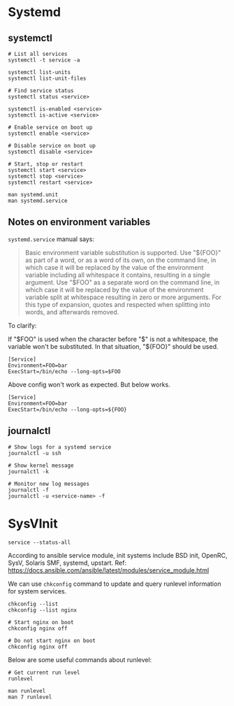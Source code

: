 # Systemd

## systemctl

```
# List all services
systemctl -t service -a

systemctl list-units
systemctl list-unit-files

# Find service status
systemctl status <service>

systemctl is-enabled <service>
systemctl is-active <service>

# Enable service on boot up
systemctl enable <service>

# Disable service on boot up
systemctl disable <service>

# Start, stop or restart
systemctl start <service>
systemctl stop <service>
systemctl restart <service>

man systemd.unit
man systemd.service
```

## Notes on environment variables

`systemd.service` manual says:

> Basic environment variable substitution is supported. Use "${FOO}" as part of a word, or as a word of its own, on the command line, in which case it will be replaced by the value of the
> environment variable including all whitespace it contains, resulting in a single argument. Use "$FOO" as a separate word on the command line, in which case it will be replaced by the value of the
> environment variable split at whitespace resulting in zero or more arguments. For this type of expansion, quotes and respected when splitting into words, and afterwards removed.

To clarify:

If "$FOO" is used when the character before "$" is not a whitespace, the
variable won't be substituted. In that situation, "${FOO}" should be used.

```
[Service]
Environment=FOO=bar
ExecStart=/bin/echo --long-opts=$FOO
```

Above config won't work as expected. But below works.

```
[Service]
Environment=FOO=bar
ExecStart=/bin/echo --long-opts=${FOO}
```

## journalctl

```
# Show logs for a systemd service
journalctl -u ssh

# Show kernel message
journalctl -k

# Monitor new log messages
journalctl -f
journalctl -u <service-name> -f
```

# SysVInit

```
service --status-all
```

According to ansible service module, init systems include BSD init, OpenRC, SysV, Solaris SMF, systemd, upstart.
Ref: https://docs.ansible.com/ansible/latest/modules/service_module.html

We can use `chkconfig` command to update and query runlevel information for
system services.

```
chkconfig --list
chkconfig --list nginx

# Start nginx on boot
chkconfig nginx off

# Do not start nginx on boot
chkconfig nginx off
```

Below are some useful commands about runlevel:

```
# Get current run level
runlevel

man runlevel
man 7 runlevel
```
